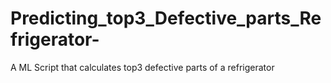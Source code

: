 # Predicting_top3_Defective_parts_Refrigerator-
A ML Script that calculates top3 defective parts of a refrigerator 
